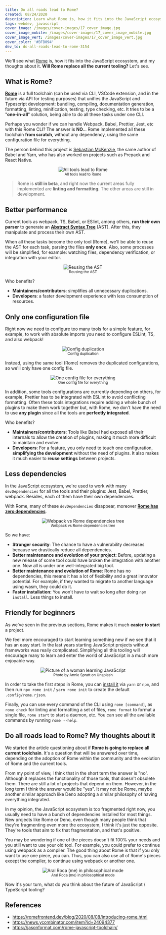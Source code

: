 ```yaml
---
title: Do all roads lead to Rome?
created: 08/24/2020
description: Learn what Rome is, how it fits into the JavaScript ecosystem and my thoughts about it... Will Rome replace all the current tooling?
tags: webdev, javascript
cover_image: /images/cover-images/17_cover_image.jpg
cover_image_mobile: /images/cover-images/17_cover_image_mobile.jpg
cover_image_vert: /images/cover-images/17_cover_image_vert.jpg
cover_color: '#BFB094'
dev_to: do-all-roads-lead-to-rome-3154
---
```


We'll see what [Rome](https://github.com/romefrontend/rome) is, how it fits into the JavaScript ecosystem, and my thoughts about it. **Will Rome replace all the current tooling?** Let's see.

## What is Rome?

[**Rome**](https://github.com/romefrontend/rome) is a full toolchain (can be used via CLI, VSCode extension, and in the future via API for testing purposes) that unifies the JavaScript and Typescript development: bundling, compiling, documentation generation, formatting, linting, minification, testing, type checking, etc. It tries to be a "**one-in-all**" solution, being able to do all these tasks under one CLI.

Perhaps you wonder if we can handle Webpack, Babel, Prettier, Jest, etc with this Rome CLI? The answer is **NO**... Rome implemented all these toolchain **from scratch**, without any dependency, using the same configuration file for everything.

The person behind this project is [Sebastian McKenzie](https://twitter.com/sebmck), the same author of Babel and Yarn, who has also worked on projects such as Prepack and React Native.

<figure align="center">
 <img src="/images/blog-images/rome-paths.jpg" alt="All tools lead to Rome" class="center" />
  <figcaption><small>All tools lead to Rome</small></figcaption>
</figure>

> Rome is **still in beta**, and right now the current areas fully implemented are **linting and formatting**. The other areas are still in development.

## Better performance

Current tools as webpack, TS, Babel, or ESlint, among others, **run their own parser** to generate an [**Abstract Syntax Tree**](https://en.wikipedia.org/wiki/Abstract_syntax_tree) (AST). After this, they manipulate and process their own AST.

When all these tasks become the only tool (Rome), we'll be able to reuse the AST for each task, parsing the files **only once**. Also, some processes will be simplified, for example: watching files, dependency verification, or integration with your editor.

<figure align="center">
 <img src="/images/blog-images/ast-toolchain.png" alt="Reusing the AST" class="center transparent" />
  <figcaption><small>Reusing the AST</small></figcaption>
</figure>

Who benefits?

- **Maintainers/contributors**: simplifies all unnecessary duplications.
- **Developers**: a faster development experience with less consumption of resources.

## Only one configuration file

Right now we need to configure too many tools for a simple feature, for example, to work with absolute imports you need to configure ESLint, TS, and also webpack!

<figure align="center">
 <img src="/images/blog-images/config-duplication.png" alt="Config duplication" class="center transparent" />
  <figcaption><small>Config duplication</small></figcaption>
</figure>

Instead, using the same tool (Rome) removes the duplicated configurations, so we'll only have one config file.

<figure align="center">
 <img src="/images/blog-images/one-config.png" alt="One config file for everything" class="center transparent" />
  <figcaption><small>One config file for everything</small></figcaption>
</figure>

In addition, some tools configurations are currently depending on others, for example, Prettier has to be integrated with ESLint to avoid conflicting formatting. Often these tools integrations require adding a whole bunch of plugins to make them work together but, with Rome, we don't have the need to use **any plugin** since all the tools are **perfectly integrated**.

Who benefits?

- **Maintainers/contributors**: Tools like Babel had exposed all their internals to allow the creation of plugins, making it much more difficult to maintain and evolve.
- **Developers**: For a feature, you only need to touch one configuration, **simplifying the development** without the need of plugins. It also makes it much easier to **reuse settings** between projects.

## Less dependencies

In the JavaScript ecosystem, we're used to work with many `devDependencies` for all the tools and their plugins: Jest, Babel, Prettier, webpack. Besides, each of them have their own dependencies.

With Rome, many of these `devDependencies` disappear, moreover [**Rome has zero dependencies**](https://github.com/romefrontend/rome/blob/4fdfc5fb7252085ede73a342d895457328dca46e/package.json#L8).

<figure align="center">
 <img src="/images/blog-images/dependencies-rome.gif" alt="Webpack vs Rome dependencies tree" class="center" />
  <figcaption><small>Webpack vs Rome dependencies tree</small></figcaption>
</figure>

So we have:

- **Stronger security**: The chance to have a vulnerability decreases because we drastically reduce all dependencies.
- **Better maintenance and evolution of your project**: Before, updating a new release of some tool could have broken the integration with another one. Now all is under one well-integrated big tool.
- **Better maintenance and evolution of Rome**: Rome has no dependencies, this means it has a lot of flexibility and a great innovator potential. For example, if they wanted to migrate to another language using wasm, they could do it.
- **Faster installation**: You won't have to wait so long after doing `npm install`. Less things to install.

## Friendly for beginners

As we've seen in the previous sections, Rome makes it much **easier to start** a project.

We feel more encouraged to start learning something new if we see that it has an easy start. In the last years starting JavaScript projects without frameworks was really complicated. Simplifying all this tooling will encourage many to learn and enter the world of JavaScript in a much more enjoyable way.

<figure align="center">
 <img src="/images/blog-images/learning-js.jpg" alt="Picture of a woman learning JavaScript" class="center" />
  <figcaption><small>Photo by Annie Spratt on Unsplash</small></figcaption>
</figure>

In order to take the first steps in Rome, you can [install it](https://romefrontend.dev/#installation) via `yarn` or `npm`, and then run `npx rome init` / `yarn rome init` to create the default `.config/rome.rjson`.

Finally, you can use every command of the CLI using `rome [command]`, as `rome check` for linting and formatting a set of files, `rome format` to format a single file, `rome start` to start a daemon, etc. You can see all the available commands by running `rome --help`.

## Do all roads lead to Rome? My thoughts about it

We started the article questioning about if **Rome is going to replace all current toolchain**. It's a question that will be answered over time, depending on the adoption of Rome within the community and the evolution of Rome and the current tools.

From my point of view, I think that in the short term the answer is "no". Although it replaces the functionality of those tools, that doesn't obsolete them. There are still a lot of projects that depend on them. However, in the long term I think the answer would be "yes". It may not be Rome, maybe another similar approach like Deno adopting a similar philosophy of having everything integrated.

In my opinion, the JavaScript ecosystem is too fragmented right now, you usually need to have a bunch of dependencies installed for most things. New projects like Rome or Deno, even though many people think that they're fragmenting even more the ecosystem, I think it's just the opposite. They're tools that aim to fix that fragmentation, and that's positive.

You may be wondering if one of the pieces doesn't fit 100% your needs and you still want to use your old tool. For example, you could prefer to continue using webpack as a compiler. The good thing about Rome is that if you only want to use one piece, you can. Thus, you can also use all of Rome's pieces except the compiler, to continue using webpack or another one.

<figure align="center">
 <img src="/images/blog-images/me.jpg" alt="Aral Roca (me) in philosophical mode" class="center" />
  <figcaption><small>Aral Roca (me) in philosophical mode</small></figcaption>
</figure>

Now it's your turn, what do you think about the future of JavaScript / TypeScript tooling?

## References

- https://romefrontend.dev/blog/2020/08/08/introducing-rome.html
- https://news.ycombinator.com/item?id=24094377
- https://jasonformat.com/rome-javascript-toolchain/
